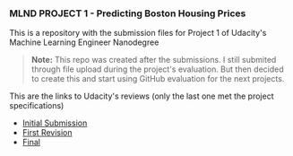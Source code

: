 
### MLND PROJECT 1 -  Predicting Boston Housing Prices

This is a repository with the submission files for Project 1 of Udacity's Machine Learning Engineer Nanodegree


>**Note:** This repo was created after the submissions. I still submited through file upload during the project's evaluation. But then decided to create this and start using GitHub evaluation for the next projects.

This are the links to Udacity's reviews (only the last one met the project specifications)
* [Initial Submission](https://review.udacity.com/#!/reviews/225847)
* [First Revision](https://review.udacity.com/#!/reviews/226129)
* [Final](https://review.udacity.com/#!/reviews/226337)